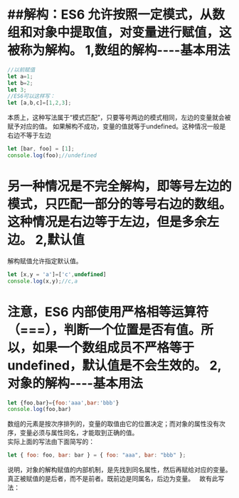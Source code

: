 ##解构：ES6 允许按照一定模式，从数组和对象中提取值，对变量进行赋值，这被称为解构。
1,数组的解构----基本用法
======================
```javascript
//以前赋值
let a=1;
let b=2;
let 3;
//ES6可以这样写：
let [a,b,c]=[1,2,3];
```
本质上，这种写法属于“模式匹配”，只要等号两边的模式相同，左边的变量就会被赋予对应的值。
如果解构不成功，变量的值就等于undefined。这种情况一般是右边不等于左边
```javascript
let [bar, foo] = [1];
console.log(foo);//undefined
```
另一种情况是不完全解构，即等号左边的模式，只匹配一部分的等号右边的数组。这种情况是右边等于左边，但是多余左边。
2,默认值
==================
解构赋值允许指定默认值。
```javascript
let [x,y = 'a']=['c',undefined]
console.log(x,y);//c,a
```
注意，ES6 内部使用严格相等运算符（===），判断一个位置是否有值。所以，如果一个数组成员不严格等于undefined，默认值是不会生效的。
2,对象的解构----基本用法
======================
```javascript
let {foo,bar}={foo:'aaa',bar:'bbb'}
console.log(foo,bar)
```
数组的元素是按次序排列的，变量的取值由它的位置决定；而对象的属性没有次序，变量必须与属性同名，才能取到正确的值。  
实际上面的写法由下面简写的：
```javascript
let { foo: foo, bar: bar } = { foo: "aaa", bar: "bbb" };
```
说明，对象的解构赋值的内部机制，是先找到同名属性，然后再赋给对应的变量。真正被赋值的是后者，而不是前者。既前边是同属名，后边为变量。  
故有此写法：
```javascript






























